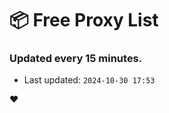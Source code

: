 # :package: Free Proxy List
### Updated every 15 minutes.

- Last updated: `2024-10-30 17:53`

:heart:
